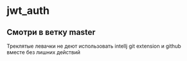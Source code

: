 # jwt_auth

## Смотри в ветку master

Треклятые левачки не деют использовать intellj git extension и github вместе без лишних действий
